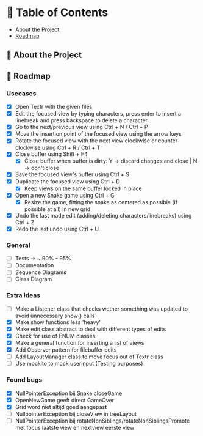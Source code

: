 # :notebook_with_decorative_cover: Table of Contents

- [About the Project](#star2-about-the-project)
- [Roadmap](#compass-roadmap)

## :star2: About the Project

## :compass: Roadmap

### Usecases

* [x] Open Textr with the given files
* [x] Edit the focused view by typing characters, press enter to insert a linebreak and press backspace to delete a character
* [x] Go to the next/previous view using Ctrl + N / Ctrl + P
* [x] Move the insertion point of the focused view using the arrow keys
* [x] Rotate the focused view with the next view clockwise or counter-clockwise using Ctrl + R / Ctrl + T
* [x] Close buffer using Shift + F4
    - [x] Close buffer when buffer is dirty: Y -> discard changes and close | N -> don't close
* [x] Save the focused view's buffer using Ctrl + S
* [x] Duplicate the focused view using Ctrl + D
    - [x] Keep views on the same buffer locked in place 
* [x] Open a new Snake game using Ctrl + G
    - [x] Resize the game, fitting the snake as centered as possible (if possible at all) in new grid
* [x] Undo the last made edit (adding/deleting characters/linebreaks) using Ctrl + Z
* [x] Redo the last undo using Ctrl + U

### General

* [ ] Tests -> ~ 90% - 95%
* [ ] Documentation
* [ ] Sequence Diagrams
* [ ] Class Diagram

### Extra ideas

* [ ] Make a Listener class that checks wether something was updated to avoid unnecessary show() calls
* [x] Make show functions less 'heavy'
* [x] Make edit class abstract to deal with different types of edits
* [x] Check for use of ENUM classes
* [x] Make a general function for inserting a list of views
* [x] Add Observer pattern for filebuffer edits
* [ ] Add LayoutManager class to move focus out of Textr class
* [ ] Use mockito to mock userinput (Testing purposes)

### Found bugs

* [x] NullPointerException bij Snake closeGame
* [x] OpenNewGame geeft direct GameOver
* [x] Grid word niet altijd goed aangepast
* [ ] NullpointerException bij closeView in treeLayout
* [ ] NullPointerException bij rotateNonSiblings/rotateNonSiblingsPromote met focus laatste view en nextview eerste view

